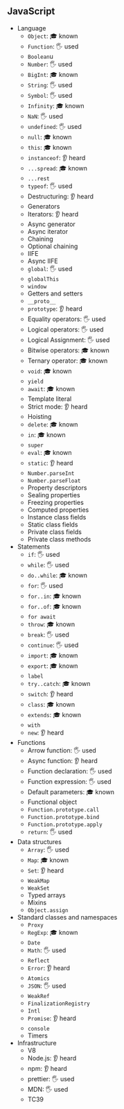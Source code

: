 ## JavaScript

- Language
  - `Object`: 🎓 known
  - `Function`: 🖐️ used
  - `Boolean`u
  - `Number`: 🖐️ used
  - `BigInt`: 🎓 known
  - `String`: 🖐️ used
  - `Symbol`: 🖐️ used
  - `Infinity`: 🎓 known
  - `NaN`: 🖐️ used
  - `undefined`: 🖐️ used
  - `null`: 🎓 known
  - `this`: 🎓 known
  - `instanceof`: 👂 heard
  - `...spread`: 🎓 known
  - `...rest`
  - `typeof`: 🖐️ used
  - Destructuring: 👂 heard
  - Generators
  - Iterators: 👂 heard
  - Async generator
  - Async iterator
  - Chaining
  - Optional chaining
  - IIFE
  - Async IIFE
  - `global`: 🖐️ used
  - `globalThis`
  - `window`
  - Getters and setters
  - `__proto__`
  - `prototype`: 👂 heard
  - Equality operators: 🖐️ used
  - Logical operators: 🖐️ used
  - Logical Assignment: 🖐️ used
  - Bitwise operators: 🎓 known
  - Ternary operator: 🎓 known
  - `void`: 🎓 known
  - `yield`
  - `await`: 🎓 known
  - Template literal
  - Strict mode: 👂 heard
  - Hoisting
  - `delete`: 🎓 known
  - `in`: 🎓 known
  - `super`
  - `eval`: 🎓 known
  - `static`: 👂 heard
  - `Number.parseInt`
  - `Number.parseFloat`
  - Property descriptors
  - Sealing properties
  - Freezing properties
  - Computed properties
  - Instance class fields
  - Static class fields
  - Private class fields
  - Private class methods
- Statements
  - `if`: 🖐️ used
  - `while`: 🖐️ used
  - `do..while`: 🎓 known
  - `for`: 🖐️ used
  - `for..in`: 🎓 known
  - `for..of`: 🎓 known
  - `for await`
  - `throw`: 🎓 known
  - `break`: 🖐️ used
  - `continue`: 🖐️ used
  - `import`: 🎓 known
  - `export`: 🎓 known
  - `label`
  - `try..catch`: 🎓 known
  - `switch`: 👂 heard
  - `class`: 🎓 known
  - `extends`: 🎓 known
  - `with`
  - `new`: 👂 heard
- Functions
  - Arrow function: 🖐️ used
  - Async function: 👂 heard
  - Function declaration: 🖐️ used
  - Function expression: 🖐️ used
  - Default parameters: 🎓 known
  - Functional object
  - `Function.prototype.call`
  - `Function.prototype.bind`
  - `Function.prototype.apply`
  - `return`: 🖐️ used
- Data structures
  - `Array`: 🖐️ used
  - `Map`: 🎓 known
  - `Set`: 👂 heard
  - `WeakMap`
  - `WeakSet`
  - Typed arrays
  - Mixins
  - `Object.assign`
- Standard classes and namespaces
  - `Proxy`
  - `RegExp`: 🎓 known
  - `Date`
  - `Math`: 🖐️ used
  - `Reflect`
  - `Error`: 👂 heard
  - `Atomics`
  - `JSON`: 🖐️ used
  - `WeakRef`
  - `FinalizationRegistry`
  - `Intl`
  - `Promise`: 👂 heard
  - `console`
  - Timers
- Infrastructure
  - V8
  - Node.js: 👂 heard
  - npm: 👂 heard
  - prettier: 🖐️ used
  - MDN: 🖐️ used
  - TC39
